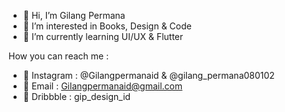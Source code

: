 - 👋 Hi, I’m Gilang Permana
- 👀 I’m interested in Books, Design & Code
- 🌱 I’m currently learning UI/UX & Flutter

How you can reach me :
- 📸 Instagram : @Gilangpermanaid & @gilang_permana080102 
- 📮 Email : Gilangpermanaid@gmail.com
- 🏀 Dribbble : gip_design_id


